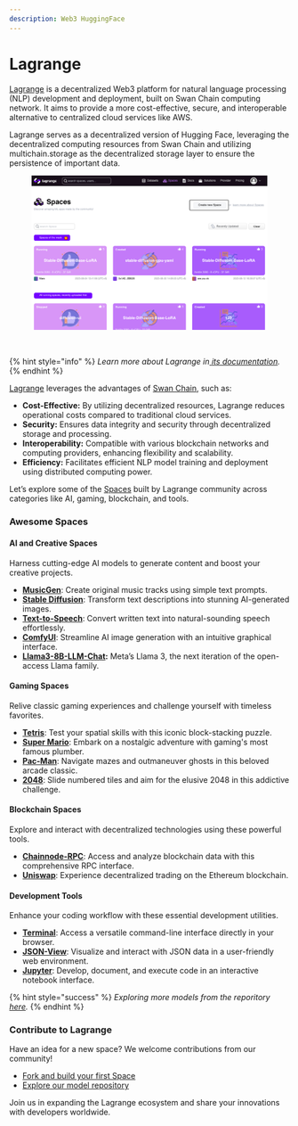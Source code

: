 ```yaml
---
description: Web3 HuggingFace
---
```


# Lagrange

[Lagrange](https://lagrange.computer) is a decentralized Web3 platform for natural language processing (NLP) development and deployment, built on Swan Chain computing network. It aims to provide a more cost-effective, secure, and interoperable alternative to centralized cloud services like AWS.&#x20;

Lagrange serves as a decentralized version of Hugging Face, leveraging the decentralized computing resources from Swan Chain and utilizing multichain.storage as the decentralized storage layer to ensure the persistence of important data.

<figure><img src="../../.gitbook/assets/image (1) (1) (1).png" alt=""><figcaption></figcaption></figure>

<figure><img src="https://lh7-rt.googleusercontent.com/docsz/AD_4nXc51WhVt0u064TrimhzOhZ4OTspF_qAIanSJzyodELHzcugOBQZz4nvgN4QkSM8vS5gh3BlGsrmLj0f32TQms1pQDzDAYJgDvsjktzQLUldYrpCYGtynALtyjtppOobLMFLyWVUf55zOsx0HR5QwwHGh6Qu?key=Q5864mz9cz0YmHEPYYSbWA" alt=""><figcaption></figcaption></figure>

{% hint style="info" %}
_Learn more about Lagrange in_[ _its documentation_](https://docs.lagrangedao.org/)_._
{% endhint %}

[Lagrange](https://lagrange.computer) leverages the advantages of [Swan Chain](https://swanchain.io/), such as:

* **Cost-Effective:** By utilizing decentralized resources, Lagrange reduces operational costs compared to traditional cloud services.
* **Security:** Ensures data integrity and security through decentralized storage and processing.
* **Interoperability:** Compatible with various blockchain networks and computing providers, enhancing flexibility and scalability.
* **Efficiency:** Facilitates efficient NLP model training and deployment using distributed computing power.

Let’s explore some of the [Spaces](https://lagrange.computer/spaces) built by Lagrange community across categories like AI, gaming, blockchain, and tools.

### **Awesome Spaces**

#### **AI and Creative Spaces**

Harness cutting-edge AI models to generate content and boost your creative projects.

* [**MusicGen**](https://lagrange.computer/spaces/0x231fe9090f4d45413474BDE53a1a0A3Bd5C0ef03/MusicGen/app): Create original music tracks using simple text prompts.
* [**Stable Diffusion**](https://lagrange.computer/spaces/0x231fe9090f4d45413474BDE53a1a0A3Bd5C0ef03/Stable-Diffusion-Base-LoRA/app): Transform text descriptions into stunning AI-generated images.
* [**Text-to-Speech**](https://lagrange.computer/spaces/0x231fe9090f4d45413474BDE53a1a0A3Bd5C0ef03/Text-to-Speech/app): Convert written text into natural-sounding speech effortlessly.
* [**ComfyUI**](https://lagrange.computer/spaces/0x231fe9090f4d45413474BDE53a1a0A3Bd5C0ef03/ComfyUI/app): Streamline AI image generation with an intuitive graphical interface.
* [**Llama3-8B-LLM-Chat**](https://lagrange.computer/spaces/0x231fe9090f4d45413474BDE53a1a0A3Bd5C0ef03/Llama3-8B-LLM-Chat/app)**:** Meta’s Llama 3, the next iteration of the open-access Llama family.

#### **Gaming Spaces**&#x20;

Relive classic gaming experiences and challenge yourself with timeless favorites.

* [**Tetris**](https://lagrange.computer/spaces/0x231fe9090f4d45413474BDE53a1a0A3Bd5C0ef03/tetris/app): Test your spatial skills with this iconic block-stacking puzzle.
* [**Super Mario**](https://lagrange.computer/spaces/0x231fe9090f4d45413474BDE53a1a0A3Bd5C0ef03/Mario/app): Embark on a nostalgic adventure with gaming's most famous plumber.
* [**Pac-Man**](https://lagrange.computer/spaces/0x231fe9090f4d45413474BDE53a1a0A3Bd5C0ef03/pac-man/app): Navigate mazes and outmaneuver ghosts in this beloved arcade classic.
* [**2048**](https://lagrange.computer/spaces/0x231fe9090f4d45413474BDE53a1a0A3Bd5C0ef03/2048/app): Slide numbered tiles and aim for the elusive 2048 in this addictive challenge.

#### **Blockchain Spaces**&#x20;

Explore and interact with decentralized technologies using these powerful tools.

* [**Chainnode-RPC**](https://lagrange.computer/spaces/0x231fe9090f4d45413474BDE53a1a0A3Bd5C0ef03/chainnode-rpc/app): Access and analyze blockchain data with this comprehensive RPC interface.
* [**Uniswap**](https://lagrange.computer/spaces/0x231fe9090f4d45413474BDE53a1a0A3Bd5C0ef03/uniswap/app): Experience decentralized trading on the Ethereum blockchain.

#### **Development Tools**&#x20;

Enhance your coding workflow with these essential development utilities.

* [**Terminal**](https://lagrange.computer/spaces/0x231fe9090f4d45413474BDE53a1a0A3Bd5C0ef03/Terminal/app): Access a versatile command-line interface directly in your browser.
* [**JSON-View**](https://lagrange.computer/spaces/0x231fe9090f4d45413474BDE53a1a0A3Bd5C0ef03/Json-view/app): Visualize and interact with JSON data in a user-friendly web environment.
* [**Jupyter**](https://lagrange.computer/spaces/0x231fe9090f4d45413474BDE53a1a0A3Bd5C0ef03/Jupyter-Labs/app): Develop, document, and execute code in an interactive notebook interface.

{% hint style="success" %}
_Exploring more models from the reporitory_ [_here_](https://github.com/swanchain/awesome-swanchain)_._
{% endhint %}

### Contribute to Lagrange

Have an idea for a new space? We welcome contributions from our community!

* [Fork and build your first Space](https://docs.lagrangedao.org/spaces/fork-space)
* [Explore our model repository](https://github.com/swanchain/awesome-swanchain)

Join us in expanding the Lagrange ecosystem and share your innovations with developers worldwide.
